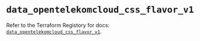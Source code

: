 # `data_opentelekomcloud_css_flavor_v1`

Refer to the Terraform Registory for docs: [`data_opentelekomcloud_css_flavor_v1`](https://registry.terraform.io/providers/opentelekomcloud/opentelekomcloud/1.35.8/docs/data-sources/css_flavor_v1).
